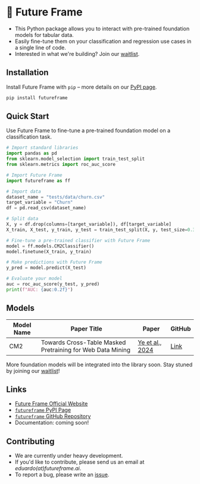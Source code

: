 # 💠 Future Frame

* This Python package allows you to interact with pre-trained foundation models for tabular data.
* Easily fine-tune them on your classification and regression use cases in a single line of code.
* Interested in what we're building? Join our [waitlist](https://futureframe.ai/).

## Installation

Install Future Frame with `pip` – more details on our [PyPI page](https://pypi.org/project/futureframe/).

```bash
pip install futureframe
```

## Quick Start

Use Future Frame to fine-tune a pre-trained foundation model on a classification task.

```python
# Import standard libraries
import pandas as pd
from sklearn.model_selection import train_test_split
from sklearn.metrics import roc_auc_score

# Import Future Frame
import futureframe as ff

# Import data
dataset_name = "tests/data/churn.csv"
target_variable = "Churn"
df = pd.read_csv(dataset_name)

# Split data
X, y = df.drop(columns=[target_variable]), df[target_variable]
X_train, X_test, y_train, y_test = train_test_split(X, y, test_size=0.3, random_state=42)

# Fine-tune a pre-trained classifier with Future Frame
model = ff.models.CM2Classifier()
model.finetune(X_train, y_train)

# Make predictions with Future Frame
y_pred = model.predict(X_test)

# Evaluate your model
auc = roc_auc_score(y_test, y_pred)
print(f"AUC: {auc:0.2f}")
```

## Models

| Model Name | Paper Title                                                | Paper                                               | GitHub                                 |
| ---------- | ---------------------------------------------------------- | --------------------------------------------------- | -------------------------------------- |
| CM2        | Towards Cross-Table Masked Pretraining for Web Data Mining | [Ye et al., 2024](https://arxiv.org/abs/2307.04308) | [Link](https://github.com/Chao-Ye/CM2) |

More foundation models will be integrated into the library soon. Stay stuned by joining our [waitlist](https://futureframe.ai/)!

## Links

* [Future Frame Official Website](https://futureframe.ai/)
* [`futureframe` PyPI Page](https://pypi.python.org/pypi/futureframe)
* [`futureframe` GitHub Repository](https://github.com/futureframeai/futureframe)
* Documentation: coming soon!

## Contributing

* We are currently under heavy development.
* If you'd like to contribute, please send us an email at <i>eduardo(at)futureframe.ai</i>.
* To report a bug, please write an [issue](https://github.com/futureframeai/futureframe/issues/new).
